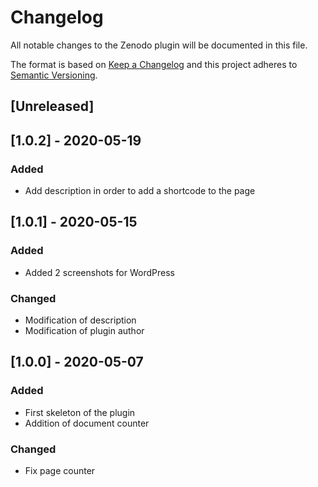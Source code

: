 # Changelog
All notable changes to the Zenodo plugin will be documented in this file.

The format is based on [Keep a Changelog](http://keepachangelog.com/en/1.0.0/)
and this project adheres to [Semantic Versioning](http://semver.org/spec/v2.0.0.html).

## [Unreleased]

## [1.0.2] - 2020-05-19
### Added
- Add description in order to add a shortcode to the page

## [1.0.1] - 2020-05-15
### Added
- Added 2 screenshots for WordPress
### Changed
- Modification of description
- Modification of plugin author

## [1.0.0] - 2020-05-07
### Added
- First skeleton of the plugin
- Addition of document counter

### Changed
- Fix page counter